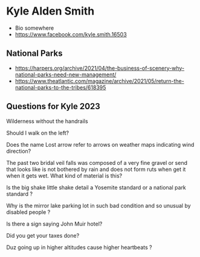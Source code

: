 # Kyle Alden Smith

* Bio somewhere
* https://www.facebook.com/kyle.smith.16503



## National Parks

* https://harpers.org/archive/2021/04/the-business-of-scenery-why-national-parks-need-new-management/
* https://www.theatlantic.com/magazine/archive/2021/05/return-the-national-parks-to-the-tribes/618395

## Questions for Kyle 2023

Wilderness without the handrails

Should I walk on the left?

Does the name Lost arrow refer to arrows on weather maps indicating wind direction?

The past two bridal veil falls was composed of a very fine gravel or send that looks like is not bothered by rain and does not form ruts when get it when it gets wet. What kind of material is this?

Is the big shake little shake detail a Yosemite standard or a national park standard ?

Why is the mirror lake parking lot in such bad condition and so unusual by disabled people ?

Is there a sign saying John Muir hotel?

Did you get your taxes done?

Duz going up in higher altitudes cause higher heartbeats ?
